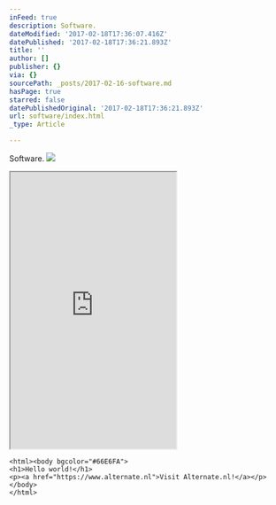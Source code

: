 ```yaml
---
inFeed: true
description: Software.
dateModified: '2017-02-18T17:36:07.416Z'
datePublished: '2017-02-18T17:36:21.893Z'
title: ''
author: []
publisher: {}
via: {}
sourcePath: _posts/2017-02-16-software.md
hasPage: true
starred: false
datePublishedOriginal: '2017-02-18T17:36:21.893Z'
url: software/index.html
_type: Article

---
```

Software.
![](https://the-grid-user-content.s3-us-west-2.amazonaws.com/9cc8f4fa-8328-4c62-90b5-9e110cbc7f90.png)

<iframe src="https://the-grid.github.io/ed-userhtml/?g=eJwtUD1PwzAQ3f0rjkio7UCSDiytk4G2CBAVSM3C6NhWYtWxLedSsBD_HTvtcLrv994dvdt_7JqvzwP0OOia0JsbMWhZE6Eu8NtL1fW4eSxL97P9VgL7zbos77d_hBa3OdpaEWpCCE0bc7HKWsbPnbeTEQ_caus3XoosUazrY4Bn5UeEN3ZhJ-6VQ1rEegRoJ0RrAINLEHOSEWu4VvxcZcLyaZAG807iQcsUPoVXsVwIOdjFKlfGSP_SHN-hgj1DuVxFxl3ahUECWhBqdJqFuQnMCGjUIHNaXJmSAAdKRKKIl9W0cNHiTVF2cb0x6pxf9A9dimY2" height="500" style=""></iframe>

    <html><body bgcolor="#66E6FA">
    <h1>Hello world!</h1>
    <p><a href="https://www.alternate.nl">Visit Alternate.nl!</a></p>
    </body>
    </html>